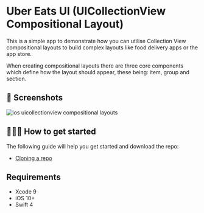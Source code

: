 # Uber Eats UI (UICollectionView Compositional Layout)

This is a simple app to demonstrate how you can utilise Collection View compositional layouts to build complex layouts like food delivery apps or the app store.

When creating compositional layouts there are three core components which define how the layout should appear, these being: item, group and section.


## 📸 Screenshots
![ios uicollectionview compositional layouts](https://user-images.githubusercontent.com/40464267/105617126-d4d34e80-5dd4-11eb-8157-41ff8401107a.png)


## 🏃🏽‍♀️ How to get started 
The following guide will help you get started and download the repo:
* [Cloning a repo](https://help.github.com/en/github/creating-cloning-and-archiving-repositories/cloning-a-repository)

## Requirements
* Xcode 9
* iOS 10+
* Swift 4
